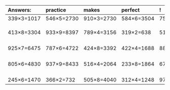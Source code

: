 | Answers: | practice | makes | perfect | ! |
| :--- | :--- | :--- | :--- | :--- |
| 339×3=1017 | 546×5=2730 | 910×3=2730 | 584×6=3504 | 750×9=6750 | 
|   |   |   |   |   | 
|   |   |   |   |   | 
|   |   |   |   |   | 
| 413×8=3304 | 933×9=8397 | 789×4=3156 | 319×2=638 | 518×8=4144 | 
|   |   |   |   |   | 
|   |   |   |   |   | 
|   |   |   |   |   | 
|   |   |   |   |   | 
| 925×7=6475 | 787×6=4722 | 424×8=3392 | 422×4=1688 | 881×8=7048 | 
|   |   |   |   |   | 
|   |   |   |   |   | 
|   |   |   |   |   | 
|   |   |   |   |   | 
| 805×6=4830 | 937×9=8433 | 516×4=2064 | 233×8=1864 | 674×7=4718 | 
|   |   |   |   |   | 
|   |   |   |   |   | 
|   |   |   |   |   | 
|   |   |   |   |   | 
| 245×6=1470 | 366×2=732 | 505×8=4040 | 312×4=1248 | 970×7=6790 | 
